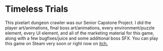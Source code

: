# Timeless Trials

This pixelart dungeon crawler was our Senior Capstone Project. I did the player art/animations, final boss art/animations, every environment/puzzle element, every UI element, and all of the marketing material for this game, along with a few bugfixes/juice and some additional boss SFX. You can play this game on Steam very soon or right now on [itch.](https://jmiv.itch.io/timeless-trials-beta)